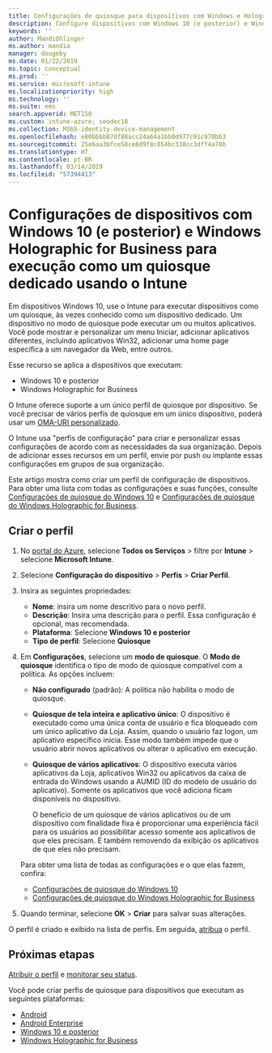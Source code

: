 ```yaml
---
title: Configurações de quiosque para dispositivos com Windows e Holographic no Microsoft Intune – Azure | Microsoft Docs
description: Configure dispositivos com Windows 10 (e posterior) e Windows Holographic for Business como quiosques de aplicativo único e de vários aplicativos, personalize o menu Iniciar, adicione aplicativos, mostre a barra de tarefas e configure um navegador da Web no Intune.
keywords: ''
author: MandiOhlinger
ms.author: mandia
manager: dougeby
ms.date: 01/22/2019
ms.topic: conceptual
ms.prod: ''
ms.service: microsoft-intune
ms.localizationpriority: high
ms.technology: ''
ms.suite: ems
search.appverid: MET150
ms.custom: intune-azure; seodec18
ms.collection: M365-identity-device-management
ms.openlocfilehash: e80bbbb87df88acc24a64a1bb0d977c91c970bb3
ms.sourcegitcommit: 25e6aa3bfce58ce8d9f8c054bc338cc3dff4a78b
ms.translationtype: HT
ms.contentlocale: pt-BR
ms.lasthandoff: 03/14/2019
ms.locfileid: "57394413"
---
```

# <a name="windows-10-and-windows-holographic-for-business-device-settings-to-run-as-a-dedicated-kiosk-using-intune"></a>Configurações de dispositivos com Windows 10 (e posterior) e Windows Holographic for Business para execução como um quiosque dedicado usando o Intune

Em dispositivos Windows 10, use o Intune para executar dispositivos como um quiosque, às vezes conhecido como um dispositivo dedicado. Um dispositivo no modo de quiosque pode executar um ou muitos aplicativos. Você pode mostrar e personalizar um menu Iniciar, adicionar aplicativos diferentes, incluindo aplicativos Win32, adicionar uma home page específica a um navegador da Web, entre outros. 

Esse recurso se aplica a dispositivos que executam:

- Windows 10 e posterior
- Windows Holographic for Business

O Intune oferece suporte a um único perfil de quiosque por dispositivo. Se você precisar de vários perfis de quiosque em um único dispositivo, poderá usar um [OMA-URI personalizado](custom-settings-windows-10.md).

O Intune usa "perfis de configuração" para criar e personalizar essas configurações de acordo com as necessidades da sua organização. Depois de adicionar esses recursos em um perfil, envie por push ou implante essas configurações em grupos de sua organização.

Este artigo mostra como criar um perfil de configuração de dispositivos. Para obter uma lista com todas as configurações e suas funções, consulte [Configurações de quiosque do Windows 10](kiosk-settings-windows.md) e [Configurações de quiosque do Windows Holographic for Business](kiosk-settings-holographic.md).

## <a name="create-the-profile"></a>Criar o perfil

1. No [portal do Azure](https://portal.azure.com), selecione **Todos os Serviços** > filtre por **Intune** > selecione **Microsoft Intune**.
2. Selecione **Configuração do dispositivo** > **Perfis** > **Criar Perfil**.
3. Insira as seguintes propriedades:

   - **Nome**: insira um nome descritivo para o novo perfil.
   - **Descrição**: Insira uma descrição para o perfil. Essa configuração é opcional, mas recomendada.
   - **Plataforma**: Selecione **Windows 10 e posterior**
   - **Tipo de perfil**: Selecione **Quiosque**

4. Em **Configurações**, selecione um **modo de quiosque**. O **Modo de quiosque** identifica o tipo de modo de quiosque compatível com a política. As opções incluem:

    - **Não configurado** (padrão): A política não habilita o modo de quiosque.
    - **Quiosque de tela inteira e aplicativo único**: O dispositivo é executado como uma única conta de usuário e fica bloqueado com um único aplicativo da Loja. Assim, quando o usuário faz logon, um aplicativo específico inicia. Esse modo também impede que o usuário abrir novos aplicativos ou alterar o aplicativo em execução.
    - **Quiosque de vários aplicativos**: O dispositivo executa vários aplicativos da Loja, aplicativos Win32 ou aplicativos da caixa de entrada do Windows usando a AUMID (ID do modelo de usuário do aplicativo). Somente os aplicativos que você adiciona ficam disponíveis no dispositivo.

        O benefício de um quiosque de vários aplicativos ou de um dispositivo com finalidade fixa é proporcionar uma experiência fácil para os usuários ao possibilitar acesso somente aos aplicativos de que eles precisam. E também removendo da exibição os aplicativos de que eles não precisam.

    Para obter uma lista de todas as configurações e o que elas fazem, confira:
      - [Configurações de quiosque do Windows 10](kiosk-settings-windows.md)
      - [Configurações de quiosque do Windows Holographic for Business](kiosk-settings-holographic.md)

5. Quando terminar, selecione **OK** > **Criar** para salvar suas alterações. 

O perfil é criado e exibido na lista de perfis. Em seguida, [atribua](device-profile-assign.md) o perfil.

## <a name="next-steps"></a>Próximas etapas

[Atribuir o perfil](device-profile-assign.md) e [monitorar seu status](device-profile-monitor.md).

Você pode criar perfis de quiosque para dispositivos que executam as seguintes plataformas:
- [Android](device-restrictions-android.md#kiosk)
- [Android Enterprise](device-restrictions-android-for-work.md#dedicated-device-settings)
- [Windows 10 e posterior](kiosk-settings-windows.md)
- [Windows Holographic for Business](kiosk-settings-holographic.md)
